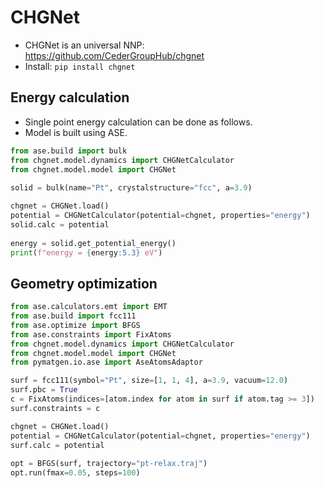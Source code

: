 # CHGNet
* CHGNet is an universal NNP: https://github.com/CederGroupHub/chgnet
* Install: `pip install chgnet`

## Energy calculation
* Single point energy calculation can be done as follows.
* Model is built using ASE.

```python
from ase.build import bulk
from chgnet.model.dynamics import CHGNetCalculator
from chgnet.model.model import CHGNet
    
solid = bulk(name="Pt", crystalstructure="fcc", a=3.9)

chgnet = CHGNet.load()
potential = CHGNetCalculator(potential=chgnet, properties="energy")
solid.calc = potential
        
energy = solid.get_potential_energy()
print(f"energy = {energy:5.3} eV")
```

## Geometry optimization
```python
from ase.calculators.emt import EMT
from ase.build import fcc111
from ase.optimize import BFGS
from ase.constraints import FixAtoms
from chgnet.model.dynamics import CHGNetCalculator
from chgnet.model.model import CHGNet
from pymatgen.io.ase import AseAtomsAdaptor

surf = fcc111(symbol="Pt", size=[1, 1, 4], a=3.9, vacuum=12.0)
surf.pbc = True
c = FixAtoms(indices=[atom.index for atom in surf if atom.tag >= 3])
surf.constraints = c

chgnet = CHGNet.load()
potential = CHGNetCalculator(potential=chgnet, properties="energy")
surf.calc = potential
        
opt = BFGS(surf, trajectory="pt-relax.traj")
opt.run(fmax=0.05, steps=100)
```
